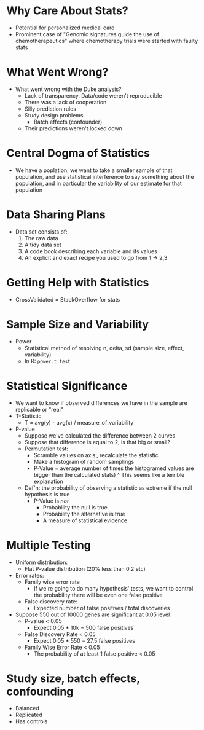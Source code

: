 # Why Care About Stats?
- Potential for personalized medical care
- Prominent case of "Genomic signatures guide the use of chemotherapeutics"
  where chemotherapy trials were started with faulty stats

# What Went Wrong?
- What went wrong with the Duke analysis?
  - Lack of transparency. Data/code weren't reproducible
  - There was a lack of cooperation
  - Silly prediction rules 
  - Study design problems
    - Batch effects (confounder)
  - Their predictions weren't locked down

# Central Dogma of Statistics
- We have a poplation, we want to take a smaller sample of that population, and
  use statistical interference to say something about the population, and in
  particular the variability of our estimate for that population

# Data Sharing Plans
- Data set consists of:
  1. The raw data
  2. A tidy data set
  3. A code book describing each variable and its values
  4. An explicit and exact recipe you used to go from 1 -> 2,3

# Getting Help with Statistics
- CrossValidated = StackOverflow for stats

# Sample Size and Variability
- Power
  - Statistical method of resolving n, delta, sd (sample size, effect, variability)
  - In R: `power.t.test`

# Statistical Significance
- We want to know if observed differences we have in the sample are replicable or "real"
- T-Statistic
  - T = avg(y) - avg(x) / measure_of_variability
- P-value
  - Suppose we've calculated the difference between 2 curves
  - Suppose that difference is equal to 2, is that big or small?
  - Permutation test:
    - Scramble values on axis', recalculate the statistic
    - Make a histogram of random samplings
    - P-Value = average number of times the histogramed values are bigger than the calculated stats)
  ^ This seems like a terrible explanation
  - Def'n: the probability of observing a statistic as extreme if the null hypothesis is true
    - P-Value is *not* 
      - Probability the null is true
      - Probability the alternative is true
      - A measure of statistical evidence

# Multiple Testing
- Uniform distribution:
  - Flat P-value distribution (20% less than 0.2 etc)
- Error rates:
  - Family wise error rate
    - If we're going to do many hypothesis' tests, we want to control the probability there will be even one false positive
  - False discovery rate:
    - Expected number of false positives / total discoveries
- Suppose 550 out of 10000 genes are significant at 0.05 level
  - P-value < 0.05
    - Expect 0.05 * 10k = 500 false positives
  - False Discovery Rate < 0.05
    - Expect 0.05 * 550 = 27.5 false positives
  - Family Wise Error Rate < 0.05
    - The probability of at least 1 false positive < 0.05

# Study size, batch effects, confounding
- Balanced
- Replicated
- Has controls
